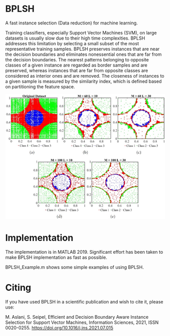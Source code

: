 # BPLSH
A fast instance selection (Data reduction) for machine learning.

Training classifiers, especially Support Vector Machines (SVM), on large datasets is usually slow due to their high time complexities.
BPLSH addresses this limitation by selecting a small subset of the most representative training samples. BPLSH preserves instances that are near the decision boundaries and eliminates nonessential ones that are far from the decision boundaries.
The nearest patterns belonging to opposite classes of a given instance are regarded as border samples and are preserved, whereas instances that are far from opposite classes are considered as interior ones and are removed. The closeness of instances to a given sample is measured by the similarity index, which is defined based on partitioning the feature space.

![](Images/DataReduction.jpg)

# Implementation

The implementation is in MATLAB 2019. Significant effort has been taken to make BPLSH implementation as fast as possible. 

BPLSH_Example.m shows some simple examples of using BPLSH.  

# Citing

If you have used BPLSH in a scientific publication and wish to cite it, please use: 

M. Aslani, S. Seipel, Efficient and Decision Boundary Aware Instance Selection for Support Vector Machines, Information Sciences, 2021, ISSN 0020-0255.
https://doi.org/10.1016/j.ins.2021.07.015
